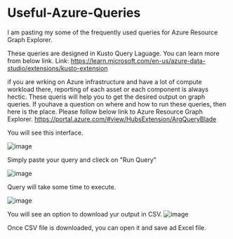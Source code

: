 # Useful-Azure-Queries
I am pasting my some of the frequently used queries for Azure Resource Graph Explorer.

These queries are designed in Kusto Query Laguage. You can learn more from below link.
Link: https://learn.microsoft.com/en-us/azure-data-studio/extensions/kusto-extension

if you are wrking on Azure infrastructure and have a lot of compute workload there, reporting of each asset or each component is always hectic. These queris will help you to get the desired output on graph queries.
If youhave a question on where and how to run these queries, then here is the place. Please follow below link to Azure Resource Graph Explorer.
https://portal.azure.com/#view/HubsExtension/ArgQueryBlade

You will see this interface.

![image](https://github.com/protonic/Useful-Azure-Queries/assets/6954075/692d1d56-2ed2-4b28-bb81-8dcbc18150a6)

Simply paste your query and clieck on "Run Query"

![image](https://github.com/protonic/Useful-Azure-Queries/assets/6954075/2f01d6bc-05e4-45f4-85de-ea326bebf1bd)


Query will take some time to execute.

![image](https://github.com/protonic/Useful-Azure-Queries/assets/6954075/ef2b1897-489a-4047-aa35-198c8bb29c12)

You will see an option to download yur output in CSV.
![image](https://github.com/protonic/Useful-Azure-Queries/assets/6954075/f338c0bf-6013-43af-a959-13a3cde72a59)


Once CSV file is downloaded, you can open it and save ad Excel file.


